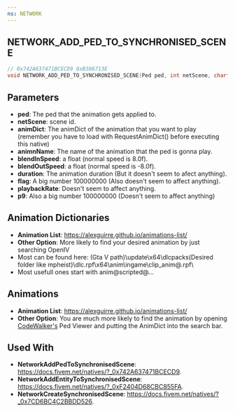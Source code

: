 ```yaml
---
ns: NETWORK
---
```

## NETWORK_ADD_PED_TO_SYNCHRONISED_SCENE

```c
// 0x742A637471BCECD9 0xB386713E
void NETWORK_ADD_PED_TO_SYNCHRONISED_SCENE(Ped ped, int netScene, char* animDict, char* animnName, float blendInSpeed, float blendOutSpeed, int duration, int flag, float playbackRate, Any p9);
```


## Parameters
* **ped**: The ped that the animation gets applied to.
* **netScene**: scene id.
* **animDict**: The animDict of the animation that you want to play (remember you have to load with RequestAnimDict() before executing this native)
* **animnName**: The name of the animation that the ped is gonna play.
* **blendInSpeed**: a float (normal speed is 8.0f).
* **blendOutSpeed**: a float (normal speed is -8.0f).
* **duration**: The animation duration (But it doesn't seem to afect anything).
* **flag**: A big number 100000000 (Also doesn't seem to affect anything).
* **playbackRate**: Doesn't seem to affect anything.
* **p9**: Also a big number 100000000 (Doesn't seem to affect anything)

## Animation Dictionaries
* **Animation List**: https://alexguirre.github.io/animations-list/
* **Other Option**: More likely to find your desired animation by just searching OpenIV 
* Most can be found here: (Gta V path)\update\x64\dlcpacks\(Desired folder like mpheist)\dlc.rpf\x64\anim\ingame\clip_anim@.rpf\
* Most usefull ones start with anim@scripted@...

## Animations
* **Animation List**: https://alexguirre.github.io/animations-list/
* **Other Option**: You are much more likely to find the animation by opening [CodeWalker's](https://pl.gta5-mods.com/tools/codewalker-gtav-interactive-3d-map) Ped Viewer and putting the AnimDict into the search bar.

## Used With
* **NetworkAddPedToSynchronisedScene**: https://docs.fivem.net/natives/?_0x742A637471BCECD9.
* **NetworkAddEntityToSynchronisedScene**: https://docs.fivem.net/natives/?_0xF2404D68CBC855FA.
* **NetworkCreateSynchronisedScene**: https://docs.fivem.net/natives/?_0x7CD6BC4C2BBDD526.
